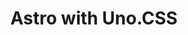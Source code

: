 ---
title: Astro with Uno.CSS
preview:
  description: While creating this website, I decided to use Astro.js with Uno.CSS.
  imageUrl: https://images.unsplash.com/photo-1623603807271-21a9cbb295bb?ixlib=rb-1.2.1&ixid=MnwxMjA3fDB8MHxwaG90by1wYWdlfHx8fGVufDB8fHx8&auto=format&fit=crop&w=1421&q=80
meta:
  description: A guide on how to integrate an Astro.js site with Uno.CSS.
---